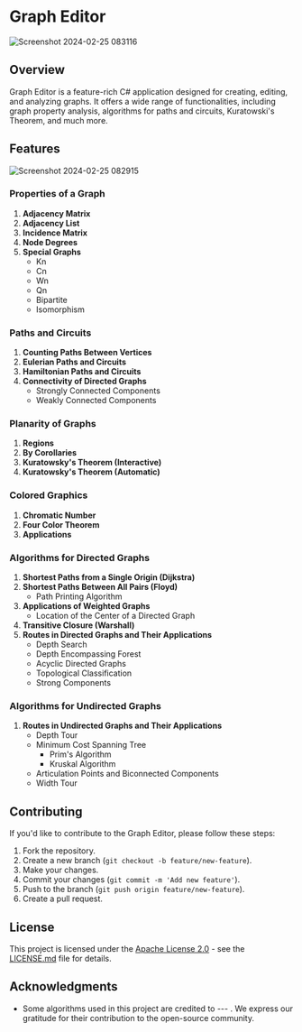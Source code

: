 # Graph Editor

![Screenshot 2024-02-25 083116](https://github.com/avill2022/Grafo-Especial/assets/105819329/78e7c13e-c327-45dd-9b8e-1455788f2c45)

## Overview

Graph Editor is a feature-rich C# application designed for creating, editing, and analyzing graphs. It offers a wide range of functionalities, including graph property analysis, algorithms for paths and circuits, Kuratowski's Theorem, and much more.

## Features
![Screenshot 2024-02-25 082915](https://github.com/avill2022/Grafo-Especial/assets/105819329/3ab11eb4-ceca-44cf-96ac-9c5867b1692e)

### Properties of a Graph

1. **Adjacency Matrix**
2. **Adjacency List**
3. **Incidence Matrix**
4. **Node Degrees**
5. **Special Graphs**
   - Kn
   - Cn
   - Wn
   - Qn
   - Bipartite
   - Isomorphism

### Paths and Circuits

1. **Counting Paths Between Vertices**
2. **Eulerian Paths and Circuits**
3. **Hamiltonian Paths and Circuits**
4. **Connectivity of Directed Graphs**
   - Strongly Connected Components
   - Weakly Connected Components

### Planarity of Graphs

1. **Regions**
2. **By Corollaries**
3. **Kuratowsky's Theorem (Interactive)**
4. **Kuratowsky's Theorem (Automatic)**

### Colored Graphics

1. **Chromatic Number**
2. **Four Color Theorem**
3. **Applications**

### Algorithms for Directed Graphs

1. **Shortest Paths from a Single Origin (Dijkstra)**
2. **Shortest Paths Between All Pairs (Floyd)**
   - Path Printing Algorithm
3. **Applications of Weighted Graphs**
   - Location of the Center of a Directed Graph
4. **Transitive Closure (Warshall)**
5. **Routes in Directed Graphs and Their Applications**
   - Depth Search
   - Depth Encompassing Forest
   - Acyclic Directed Graphs
   - Topological Classification
   - Strong Components

### Algorithms for Undirected Graphs

1. **Routes in Undirected Graphs and Their Applications**
   - Depth Tour
   - Minimum Cost Spanning Tree
     - Prim's Algorithm
     - Kruskal Algorithm
   - Articulation Points and Biconnected Components
   - Width Tour

## Contributing

If you'd like to contribute to the Graph Editor, please follow these steps:

1. Fork the repository.
2. Create a new branch (`git checkout -b feature/new-feature`).
3. Make your changes.
4. Commit your changes (`git commit -m 'Add new feature'`).
5. Push to the branch (`git push origin feature/new-feature`).
6. Create a pull request.

## License

This project is licensed under the [Apache License 2.0](LICENSE.md) - see the [LICENSE.md](LICENSE.md) file for details.

## Acknowledgments

- Some algorithms used in this project are credited to --- . We express our gratitude for their contribution to the open-source community.

